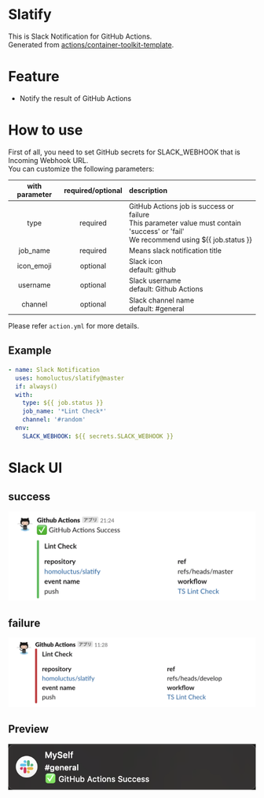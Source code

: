 # Slatify
This is Slack Notification for GitHub Actions.<br>
Generated from [actions/container-toolkit-template](https://github.com/actions/container-toolkit-template).

# Feature
- Notify the result of GitHub Actions

# How to use
First of all, you need to set GitHub secrets for SLACK_WEBHOOK that is Incoming Webhook URL.<br>
You can customize the following parameters:

|with parameter|required/optional|description|
|:--:|:--:|:--|
|type|required|GitHub Actions job is success or failure<br>This parameter value must contain 'success' or 'fail'<br>We recommend using ${{ job.status }}|
|job_name|required|Means slack notification title|
|icon_emoji|optional|Slack icon<br>default: github|
|username|optional|Slack username<br>default: Github Actions|
|channel|optional|Slack channel name<br>default: #general|

Please refer `action.yml` for more details.

## Example
```..github/workflows/main.yml
- name: Slack Notification
  uses: homoluctus/slatify@master
  if: always()
  with:
    type: ${{ job.status }}
    job_name: '*Lint Check*'
    channel: '#random'
  env:
    SLACK_WEBHOOK: ${{ secrets.SLACK_WEBHOOK }}
```

# Slack UI
## success

<img src="./github_actions_success.png" alt="github actions success pattern">

## failure

<img src="./github_actions_failure.png" alt="github actions failure pattern">

## Preview

<img src="./preview.png" alt="Notification Preview">
